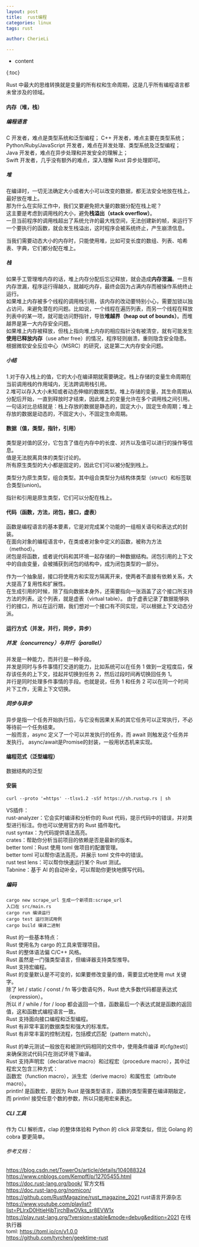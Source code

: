 ```yaml
---
layout: post  
title:  rust编程 
categories: linux  
tags: rust 

author: CherieLi

---
```


* content  

{:toc}  

Rust 中最大的思维转换就是变量的所有权和生命周期，这是几乎所有编程语言都未曾涉及的领域。 

#### 内存（堆，栈）
##### 编程语言
C 开发者，难点是类型系统和泛型编程； 
C++ 开发者，难点主要在类型系统；  
Python/Ruby/JavaScript 开发者，难点在并发处理、类型系统及泛型编程；  
Java 开发者，难点在异步处理和并发安全的理解上；  
Swift 开发者，几乎没有额外的难点，深入理解 Rust 异步处理即可。  

##### 堆
在编译时，一切无法确定大小或者大小可以改变的数据，都无法安全地放在栈上，最好放在堆上。  
那为什么在实际工作中，我们又要避免把大量的数据分配在栈上呢？  
这主要是考虑到调用栈的大小，避免**栈溢出（stack overflow）**。  
一旦当前程序的调用栈超出了系统允许的最大栈空间，无法创建新的帧，来运行下一个要执行的函数，就会发生栈溢出，这时程序会被系统终止，产生崩溃信息。 

当我们需要动态大小的内存时，只能使用堆，比如可变长度的数组、列表、哈希表、字典，它们都分配在堆上。  
##### 栈
如果手工管理堆内存的话，堆上内存分配后忘记释放，就会造成**内存泄漏**。一旦有内存泄漏，程序运行得越久，就越吃内存，最终会因为占满内存而被操作系统终止运行。  
如果堆上内存被多个线程的调用栈引用，该内存的改动要特别小心，需要加锁以独占访问，来避免潜在的问题。比如说，一个线程在遍历列表，而另一个线程在释放列表中的某一项，就可能访问野指针，导致**堆越界（heap out of bounds）**。而堆越界是第一大内存安全问题。   
如果堆上内存被释放，但栈上指向堆上内存的相应指针没有被清空，就有可能发生**使用已释放内存**（use after free）的情况，程序轻则崩溃，重则隐含安全隐患。根据微软安全反应中心（MSRC）的研究，这是第二大内存安全问题。  

##### 小结
1.对于存入栈上的值，它的大小在编译期就需要确定。栈上存储的变量生命周期在当前调用栈的作用域内，无法跨调用栈引用。  
2.堆可以存入大小未知或者动态伸缩的数据类型。堆上存储的变量，其生命周期从分配后开始，一直到释放时才结束，因此堆上的变量允许在多个调用栈之间引用。  
一句话对比总结就是：栈上存放的数据是静态的，固定大小，固定生命周期；堆上存放的数据是动态的，不固定大小，不固定生命周期。  


#### 数据（值，类型，指针，引用）
类型是对值的区分，它包含了值在内存中的长度、对齐以及值可以进行的操作等信息。  
值是无法脱离具体的类型讨论的。  
所有原生类型的大小都是固定的，因此它们可以被分配到栈上。  

类型分为原生类型，组合类型。其中组合类型分为结构体类型（struct）和标签联合类型(union)。  

指针和引用是原生类型，它们可以分配在栈上。  

#### 代码（函数，方法，闭包，接口，虚表）
函数是编程语言的基本要素，它是对完成某个功能的一组相关语句和表达式的封装。  
在面向对象的编程语言中，在类或者对象中定义的函数，被称为方法（method）。  
闭包是将函数，或者说代码和其环境一起存储的一种数据结构。闭包引用的上下文中的自由变量，会被捕获到闭包的结构中，成为闭包类型的一部分。  

作为一个抽象层，接口将使用方和实现方隔离开来，使两者不直接有依赖关系，大大提高了复用性和扩展性。  
在生成引用的时候，除了指向数据本身外，还需要指向一张涵盖了这个接口所支持方法的列表。这个列表，就是虚表（virtual table）。 
由于虚表记录了数据能够执行的接口，所以在运行期，我们想对一个接口有不同实现，可以根据上下文动态分派。  

#### 运行方式（并发，并行，同步，异步）
##### 并发（concurrency）与并行（parallel）  
并发是一种能力，而并行是一种手段。  
并发是同时与多件事情打交道的能力，比如系统可以在任务 1 做到一定程度后，保存该任务的上下文，挂起并切换到任务 2，然后过段时间再切换回任务 1。  
并行是同时处理多件事情的手段。也就是说，任务 1 和任务 2 可以在同一个时间片下工作，无需上下文切换。 
##### 同步与异步
异步是指一个任务开始执行后，与它没有因果关系的其它任务可以正常执行，不必等待前一个任务结束。  
一般而言，async 定义了一个可以并发执行的任务，而 await 则触发这个任务并发执行。  async/await是Promise的封装，一般用状态机来实现。

#### 编程范式（泛型编程）
数据结构的泛型

#### 安装
```
curl --proto '=https' --tlsv1.2 -sSf https://sh.rustup.rs | sh
```
VS插件：  
rust-analyzer：它会实时编译和分析你的 Rust 代码，提示代码中的错误，并对类型进行标注。你也可以使用官方的 Rust 插件取代。  
rust syntax：为代码提供语法高亮。  
crates：帮助你分析当前项目的依赖是否是最新的版本。  
better toml：Rust 使用 toml 做项目的配置管理。  
better toml 可以帮你语法高亮，并展示 toml 文件中的错误。  
rust test lens：可以帮你快速运行某个 Rust 测试。  
Tabnine：基于 AI 的自动补全，可以帮助你更快地撰写代码。  

##### 编码
```
cargo new scrape_url 生成一个新项目:scrape_url
入口在 src/main.rs
cargo run 编译运行
cargo test 运行测试用例
cargo build 编译二进制
```
Rust 的一些基本特点：  
Rust 使用名为 cargo 的工具来管理项目。  
Rust 的整体语法偏 C/C++ 风格。  
Rust 虽然是一门强类型语言，但编译器支持类型推导。  
Rust 支持宏编程。  
Rust 的变量默认是不可变的，如果要修改变量的值，需要显式地使用 mut 关键字。  
除了 let / static / const / fn 等少数语句外，Rust 绝大多数代码都是表达式（expression）。  
所以 if / while / for / loop 都会返回一个值，函数最后一个表达式就是函数的返回值，这和函数式编程语言一致。  
Rust 支持面向接口编程和泛型编程。  
Rust 有非常丰富的数据类型和强大的标准库。  
Rust 有非常丰富的控制流程，包括模式匹配（pattern match）。 

Rust 的单元测试一般放在和被测代码相同的文件中，使用条件编译  #[cfg(test)] 来确保测试代码只在测试环境下编译。   
Rust 支持声明宏（declarative macro）和过程宏（procedure macro），其中过程宏又包含三种方式：  
函数宏（function macro），派生宏（derive macro）和属性宏（attribute macro）。  
println! 是函数宏，是因为 Rust 是强类型语言，函数的类型需要在编译期敲定，而 println! 接受任意个数的参数，所以只能用宏来表达。  
##### CLI 工具
作为 CLI 解析库，clap 的整体体验和 Python 的 click 非常类似，但比 Golang 的 cobra 要更简单。  


###### 参考文档：  
https://blog.csdn.net/TowerOs/article/details/104088324  
https://www.cnblogs.com/Kempff/p/12705455.html  
https://doc.rust-lang.org/book/  官方文档  
https://doc.rust-lang.org/nomicon/  
https://github.com/RustMagazine/rust_magazine_2021 rust语言开源杂志  
https://www.youtube.com/playlist?list=PLlrxD0HtieHjbTjrchBwOVks_sr8EVW1x  
https://play.rust-lang.org/?version=stable&mode=debug&edition=2021  在线执行器  
toml: https://toml.io/cn/v1.0.0  
https://github.com/tyrchen/geektime-rust  


